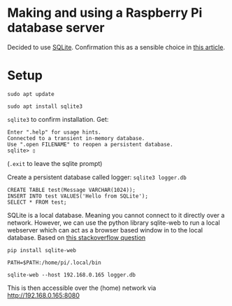 # Making and using a Raspberry Pi database server

Decided to use [SQLite](https://sqlite.org/index.html).  Confirmation this as a sensible choice in [this article](https://chipwired.com/databases-for-raspberry-pi/).

# Setup
```sudo apt update```

```sudo apt install sqlite3```

```sqlite3``` to confirm installation.  Get:
```SQLite version 3.27.2 2019-02-15 16:06:06
Enter ".help" for usage hints.
Connected to a transient in-memory database.
Use ".open FILENAME" to reopen a persistent database.
sqlite> ▯
```

(```.exit``` to leave the sqlite prompt)

Create a persistent database called logger: ```sqlite3 logger.db```

```
CREATE TABLE test(Message VARCHAR(1024));
INSERT INTO test VALUES('Hello from SQLite');
SELECT * FROM test;
```

SQLite is a local database.  Meaning you cannot connect to it directly over a network.  However, we can use the python library sqlite-web to run a local webserver which can act as a browser based window in to the local database.  Based on [this stackoverflow question](https://stackoverflow.com/questions/8357496/access-sqlite-from-a-remote-server)

```pip install sqlite-web```

```PATH=$PATH:/home/pi/.local/bin```

```sqlite-web --host 192.168.0.165 logger.db```

This is then accessible over the (home) network via http://192.168.0.165:8080







